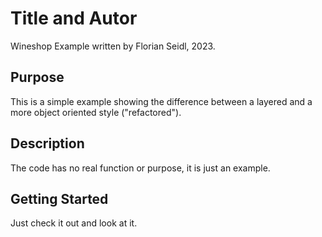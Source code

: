 # Title and Autor

Wineshop Example written by Florian Seidl, 2023.

## Purpose

This is a simple example showing the difference between a layered and a more object oriented style ("refactored").

## Description

The code has no real function or purpose, it is just an example.

## Getting Started

Just check it out and look at it.

